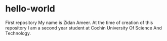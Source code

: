 # hello-world
First repository
My name is Zidan Ameer.
At the time of creation of this repository I am a second year student at Cochin University Of Science And Technology.  
